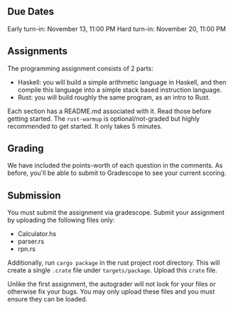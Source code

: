 ## Due Dates

Early turn-in: November 13, 11:00 PM
Hard turn-in: November 20, 11:00 PM

## Assignments

The programming assignment consists of 2 parts:

- Haskell: you will build a simple arithmetic language in Haskell, 
  and then compile this language into a simple stack based instruction language.
- Rust: you will build roughly the same program, as an intro to Rust.


Each section has a README.md associated with it. Read those before getting started.
The `rust-warmup` is optional/not-graded but highly recommended to get started.
It only takes 5 minutes.


## Grading

We have included the points-worth of each question in the comments. As before, you'll
be able to submit to Gradescope to see your current scoring.

## Submission

You must submit the assignment via gradescope. Submit your assignment by uploading the following files only:

- Calculator.hs
- parser.rs
- rpn.rs

Additionally, run `cargo package` in the rust project root directory. 
This will create a single `.crate` file under `targets/package`.
Upload this `crate` file.

Unlike the first assignment, the autograder will not look for your files or
otherwise fix your bugs. You may only upload these files and you must ensure
they can be loaded.
